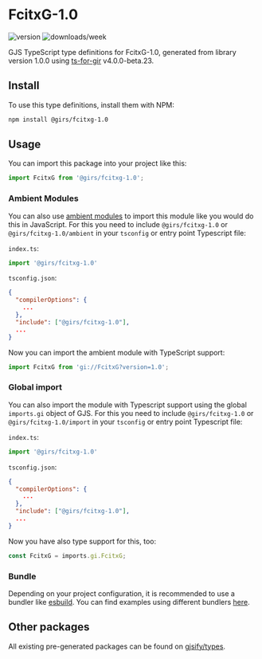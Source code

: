 
# FcitxG-1.0

![version](https://img.shields.io/npm/v/@girs/fcitxg-1.0)
![downloads/week](https://img.shields.io/npm/dw/@girs/fcitxg-1.0)


GJS TypeScript type definitions for FcitxG-1.0, generated from library version 1.0.0 using [ts-for-gir](https://github.com/gjsify/ts-for-gir) v4.0.0-beta.23.


## Install

To use this type definitions, install them with NPM:
```bash
npm install @girs/fcitxg-1.0
```

## Usage

You can import this package into your project like this:
```ts
import FcitxG from '@girs/fcitxg-1.0';
```

### Ambient Modules

You can also use [ambient modules](https://github.com/gjsify/ts-for-gir/tree/main/packages/cli#ambient-modules) to import this module like you would do this in JavaScript.
For this you need to include `@girs/fcitxg-1.0` or `@girs/fcitxg-1.0/ambient` in your `tsconfig` or entry point Typescript file:

`index.ts`:
```ts
import '@girs/fcitxg-1.0'
```

`tsconfig.json`:
```json
{
  "compilerOptions": {
    ...
  },
  "include": ["@girs/fcitxg-1.0"],
  ...
}
```

Now you can import the ambient module with TypeScript support: 

```ts
import FcitxG from 'gi://FcitxG?version=1.0';
```

### Global import

You can also import the module with Typescript support using the global `imports.gi` object of GJS.
For this you need to include `@girs/fcitxg-1.0` or `@girs/fcitxg-1.0/import` in your `tsconfig` or entry point Typescript file:

`index.ts`:
```ts
import '@girs/fcitxg-1.0'
```

`tsconfig.json`:
```json
{
  "compilerOptions": {
    ...
  },
  "include": ["@girs/fcitxg-1.0"],
  ...
}
```

Now you have also type support for this, too:

```ts
const FcitxG = imports.gi.FcitxG;
```

### Bundle

Depending on your project configuration, it is recommended to use a bundler like [esbuild](https://esbuild.github.io/). You can find examples using different bundlers [here](https://github.com/gjsify/ts-for-gir/tree/main/examples).

## Other packages

All existing pre-generated packages can be found on [gjsify/types](https://github.com/gjsify/types).

